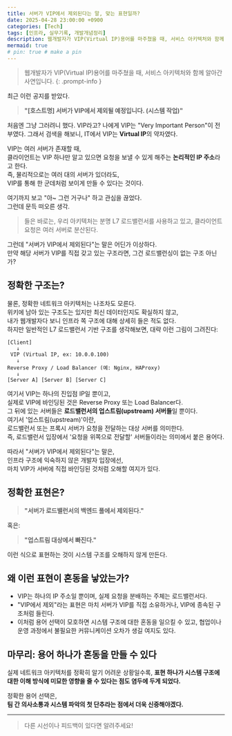 ```yaml
---
title: 서버가 VIP에서 제외된다는 말, 맞는 표현일까?
date: 2025-04-28 23:00:00 +0900
categories: [Tech]
tags: [인프라, 실무기록, 개발개념정리]
description: 웹개발자가 VIP(Virtual IP)용어를 마주쳤을 때, 서비스 아키텍처와 함께 생각해보았습니다.
mermaid: true
# pin: true # make a pin
---
```

> 웹개발자가 VIP(Virtual IP)용어를 마주쳤을 때, 서비스 아키텍처와 함께 알아간 사연입니다. 
{: .prompt-info }

최근 이런 공지를 받았다.

> **"[호스트명] 서버가 VIP에서 제외될 예정입니다. (시스템 작업)"**

처음엔 그냥 그러려니 했다. VIP라고? 나에게 VIP는 "Very Important Person"이 전부였다.
그래서 검색을 해보니, IT에서 VIP는 **Virtual IP**의 약자였다.

VIP는 여러 서버가 존재할 때,  
클라이언트는 VIP 하나만 알고 있으면 요청을 보낼 수 있게 해주는 **논리적인 IP 주소**라고 한다.  
즉, 물리적으로는 여러 대의 서버가 있더라도,  
VIP를 통해 한 군데처럼 보이게 만들 수 있다는 것이다.  

여기까지 보고 "아~ 그런 거구나" 하고 관심을 끊었다.  
그런데 문득 떠오른 생각. 

> 들은 바로는, 우리 아키텍처는 분명 L7 로드밸런서를 사용하고 있고, 클라이언트 요청은 여러 서버로 분산된다.

그런데 "서버가 VIP에서 제외된다"는 말은 어딘가 이상하다.  
만약 해당 서버가 VIP를 직접 갖고 있는 구조라면, 그건 로드밸런싱이 없는 구조 아닌가?  

## 정확한 구조는?

물론, 정확한 네트워크 아키텍처는 나조차도 모른다.  
위키에 남아 있는 구조도는 있지만 최신 데이터인지도 확실하지 않고,  
내가 웹개발자다 보니 인프라 쪽 구조에 대해 상세히 들은 적도 없다.  
하지만 일반적인 L7 로드밸런서 기반 구조를 생각해보면, 대략 이런 그림이 그려진다:  

```
[Client]
   ↓
 VIP (Virtual IP, ex: 10.0.0.100)
   ↓
Reverse Proxy / Load Balancer (예: Nginx, HAProxy)
   ↓
[Server A] [Server B] [Server C]
```

여기서 VIP는 하나의 진입점 IP일 뿐이고,  
실제로 VIP에 바인딩된 것은 Reverse Proxy 또는 Load Balancer다.  
그 뒤에 있는 서버들은 **로드밸런서의 업스트림(upstream) 서버들**일 뿐이다.  
여기서 '업스트림(upstream)'이란,  
로드밸런서 또는 프록시 서버가 요청을 전달하는 대상 서버를 의미한다.  
즉, 로드밸런서 입장에서 '요청을 위쪽으로 전달할' 서버들이라는 의미에서 붙은 용어다.  

따라서 "서버가 VIP에서 제외된다"는 말은,  
인프라 구조에 익숙하지 않은 개발자 입장에선,  
마치 VIP가 서버에 직접 바인딩된 것처럼 오해할 여지가 있다.  

## 정확한 표현은?

> **"서버가 로드밸런서의 백엔드 풀에서 제외된다."**

혹은:

> **"업스트림 대상에서 빠진다."**

이런 식으로 표현하는 것이 시스템 구조를 오해하지 않게 만든다.  

## 왜 이런 표현이 혼동을 낳았는가?

- VIP는 하나의 IP 주소일 뿐이며, 실제 요청을 분배하는 주체는 로드밸런서다.  
- "VIP에서 제외"라는 표현은 마치 서버가 VIP를 직접 소유하거나, VIP에 종속된 구조처럼 들린다.  
- 이처럼 용어 선택이 모호하면 시스템 구조에 대한 혼동을 일으킬 수 있고, 협업이나 운영 과정에서 불필요한 커뮤니케이션 오차가 생길 여지도 있다.

## 마무리: 용어 하나가 혼동을 만들 수 있다  

실제 네트워크 아키텍처를 정확히 알기 어려운 상황일수록, 
**표현 하나가 시스템 구조에 대한 이해 방식에 미묘한 영향을 줄 수 있다는 점도 염두에 두게 되었다.**

정확한 용어 선택은,   
**팀 간 의사소통과 시스템 파악의 첫 단추라는 점에서 더욱 신중해야겠다.**

---

> 다른 시선이나 피드백이 있다면 알려주세요!
